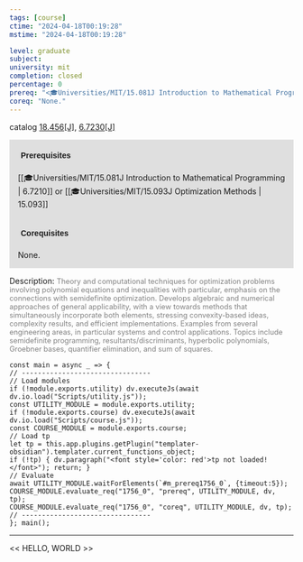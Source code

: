 ```yaml
---
tags: [course]
ctime: "2024-04-18T00:19:28"
mstime: "2024-04-18T00:19:28"

level: graduate
subject: 
university: mit
completion: closed
percentage: 0
prereq: "<🎓Universities/MIT/15.081J Introduction to Mathematical Programming> or <🎓Universities/MIT/15.093J Optimization Methods>"
coreq: "None."
---
```


catalog [18.456[J]](http://student.mit.edu/catalog/m18a.html#18.456), [6.7230[J]](http://student.mit.edu/catalog/m6c.html#6.7230)

<span style="display: block; padding: 15px; background-color: rgb(100, 100, 100, 0.2);"><font id="m_prereq1756_0" style="display: block; font-family: Arial, sans-serif; font-weight: bold; padding: 5px">Prerequisites</font><br><span id="prereq1756_0">[[🎓Universities/MIT/15.081J Introduction to Mathematical Programming | 6.7210]] or [[🎓Universities/MIT/15.093J Optimization Methods | 15.093]]</span></span>
<span style="display: block; padding: 15px; background-color: rgb(100, 100, 100, 0.2);"><font id="m_coreq1756_0" style="display: block; font-family: Arial, sans-serif; font-weight: bold; padding: 5px">Corequisites</font><br><span id="coreq1756_0">None.</span></span>

<font style="">Description:</font>
<font style="color: grey; font-size: 0.8rem;">Theory and computational techniques for optimization problems involving polynomial equations and inequalities with particular, emphasis on the connections with semidefinite optimization. Develops algebraic and numerical approaches of general applicability, with a view towards methods that simultaneously incorporate both elements, stressing convexity-based ideas, complexity results, and efficient implementations. Examples from several engineering areas, in particular systems and control applications. Topics include semidefinite programming, resultants/discriminants, hyperbolic polynomials, Groebner bases, quantifier elimination, and sum of squares.</font>

```dataviewjs
const main = async _ => {
// --------------------------------
// Load modules
if (!module.exports.utility) dv.executeJs(await dv.io.load("Scripts/utility.js"));
const UTILITY_MODULE = module.exports.utility;
if (!module.exports.course) dv.executeJs(await dv.io.load("Scripts/course.js"));
const COURSE_MODULE = module.exports.course;
// Load tp
let tp = this.app.plugins.getPlugin("templater-obsidian").templater.current_functions_object;
if (!tp) { dv.paragraph("<font style='color: red'>tp not loaded!</font>"); return; }
// Evaluate
await UTILITY_MODULE.waitForElements(`#m_prereq1756_0`, {timeout:5});
COURSE_MODULE.evaluate_req("1756_0", "prereq", UTILITY_MODULE, dv, tp);
COURSE_MODULE.evaluate_req("1756_0", "coreq", UTILITY_MODULE, dv, tp);
// --------------------------------
}; main();
```

---

<< HELLO, WORLD >>
